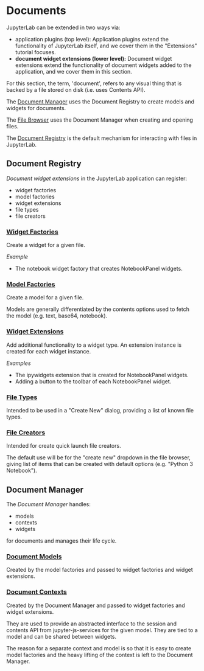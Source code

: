 # Documents

JupyterLab can be extended in two ways via:

- application plugins (top level): Application plugins extend the
  functionality of JupyterLab itself, and we cover them in the
  "Extensions" tutorial focuses.
- **document widget extensions (lower level):** Document widget extensions extend
  the functionality of document widgets added to the application, and we cover
  them in this section.

For this section, the term, 'document', refers to any visual thing that is
backed by a file stored on disk (i.e. uses Contents API).

The [Document Manager](http://jupyter.org/jupyterlab/classes/_docmanager_manager_.documentmanager.html)
uses the Document Registry to create models and widgets for documents.

The [File Browser](http://jupyter.org/jupyterlab/classes/_filebrowser_browser_.filebrowserwidget.html)
uses the Document Manager when creating and opening files.

The [Document Registry](http://jupyter.org/jupyterlab/classes/_docregistry_registry_.documentregistry.html)
is the default mechanism for interacting with files in JupyterLab.

## Document Registry

*Document widget extensions* in the JupyterLab application can register:

- widget factories
- model factories
- widget extensions
- file types
- file creators

### [Widget Factories](http://jupyter.org/jupyterlab/classes/_docregistry_registry_.documentregistry.html#addwidgetfactory)

Create a widget for a given file.

*Example*
- The notebook widget factory that creates NotebookPanel widgets.

### [Model Factories](http://jupyter.org/jupyterlab/classes/_docregistry_registry_.documentregistry.html#addmodelfactory)

Create a model for a given file.

Models are generally differentiated by the contents options used to fetch the model (e.g. text, base64, notebook).

### [Widget Extensions](http://jupyter.org/jupyterlab/classes/_docregistry_registry_.documentregistry.html#addwidgetextension)

Add additional functionality to a widget type. An extension instance is
created for each widget instance.

*Examples*
- The ipywidgets extension that is created for NotebookPanel widgets.
- Adding a button to the toolbar of each NotebookPanel widget.

### [File Types](http://jupyter.org/jupyterlab/classes/_docregistry_registry_.documentregistry.html#addfiletype)

Intended to be used in a "Create New" dialog, providing a list of known file types.

### [File Creators](http://jupyter.org/jupyterlab/classes/_docregistry_registry_.documentregistry.html#addcreator)

Intended for create quick launch file creators.

The default use will be for the "create new" dropdown in the file browser,
giving list of items that can be created with default options  (e.g. "Python 3 Notebook").

## Document Manager

The *Document Manager* handles:

- models
- contexts
- widgets

for documents and manages their life cycle.

### [Document Models](http://jupyter.org/jupyterlab/interfaces/_docregistry_interfaces_.idocumentmodel.html)

Created by the model factories and passed to widget factories and widget
extensions.

### [Document Contexts](http://jupyter.org/jupyterlab/interfaces/_docregistry_interfaces_.idocumentcontext.html)

Created by the Document Manager and passed to widget factories and
widget extensions.

They are used to provide an abstracted interface
to the session and contents API from jupyter-js-services for the
given model.  They are tied to a model and can be shared between widgets.

The reason for a separate context and model is so that it is easy to create
model factories and the heavy lifting of the context is left to the Document
Manager.

